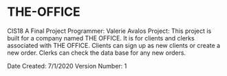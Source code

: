 # THE-OFFICE
CIS18 A Final Project
Programmer: Valerie Avalos
Project: This project is built for a company named THE OFFICE. It is for clients and clerks associated
          with THE OFFICE. Clients can sign up as new clients or create a new order. Clerks can check
          the data base for any new orders. 
 
Date Created: 7/1/2020
Version Number: 1 
